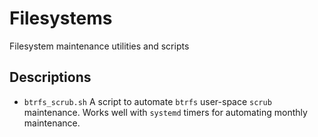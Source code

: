 # Filesystems #
Filesystem maintenance utilities and scripts

## Descriptions ##
- `btrfs_scrub.sh` A script to automate `btrfs` user-space `scrub` maintenance. Works well with `systemd` timers for automating monthly maintenance.
